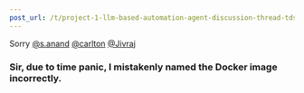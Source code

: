 ```yaml
---
post_url: /t/project-1-llm-based-automation-agent-discussion-thread-tds-jan-2025/164277/614
---
```

Sorry [@s.anand](/u/s.anand) [@carlton](/u/carlton) [@Jivraj](/u/jivraj)

### Sir, due to time panic, I mistakenly named the Docker image incorrectly.